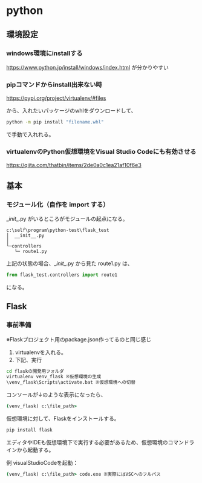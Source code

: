 # python

## 環境設定

### windows環境にinstallする

<https://www.python.jp/install/windows/index.html> が分かりやすい

### pipコマンドからinstall出来ない時

<https://pypi.org/project/virtualenv/#files>

から、入れたいパッケージのwhlをダウンロードして、

```bash
python -m pip install "filename.whl"
```

で手動で入れれる。

### virtualenvのPython仮想環境をVisual Studio Codeにも有効させる

<https://qiita.com/thatbin/items/2de0a0c1ea21af10f6e3>

## 基本

### モジュール化（自作を import する）

\__init__.py がいるところがモジュールの起点になる。

```code
c:\self\program\python-test\flask_test
│  __init__.py
│
└─controllers
   └─ route1.py
```

上記の状態の場合、\__init__.py から見た route1.py は、

```python
from flask_test.controllers import route1
```

になる。

## Flask

### 事前準備

※Flaskプロジェクト用のpackage.json作ってるのと同じ感じ

1. virtualenvを入れる。
2. 下記、実行

```cmd
cd flaskの開発用フォルダ
virtualenv venv_flask ※仮想環境の生成
\venv_flask\Scripts\activate.bat ※仮想環境への切替
```

コンソールが↓のような表示になったら、

```cmd
(venv_flask) c:\file_path>
```

仮想環境に対して、Flaskをインストールする。

```cmd
pip install flask
```

エディタやIDEも仮想環境下で実行する必要があるため、仮想環境のコマンドラインから起動する。

例 visualStudioCodeを起動：

```cmd
(venv_flask) c:\file_path> code.exe ※実際にはVSCへのフルパス
```

